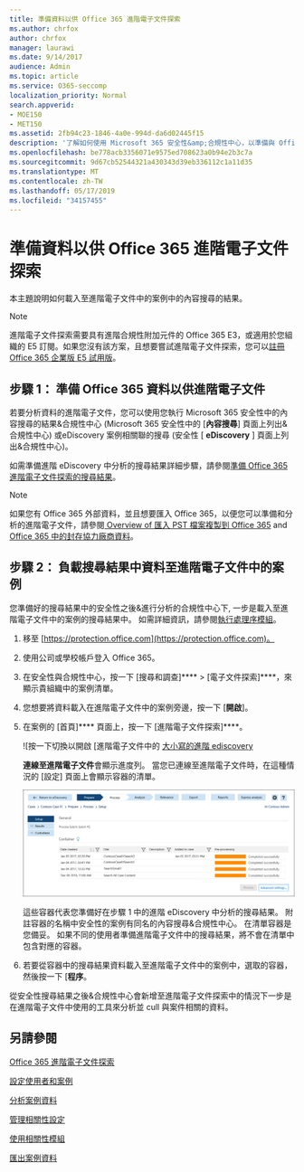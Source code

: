 ```yaml
---
title: 準備資料以供 Office 365 進階電子文件探索
ms.author: chrfox
author: chrfox
manager: laurawi
ms.date: 9/14/2017
audience: Admin
ms.topic: article
ms.service: O365-seccomp
localization_priority: Normal
search.appverid:
- MOE150
- MET150
ms.assetid: 2fb94c23-1846-4a0e-994d-da6d02445f15
description: '了解如何使用 Microsoft 365 安全性&amp;合規性中心，以準備與 Office 365 進階電子文件探索分析的 Office 365 的資料。 '
ms.openlocfilehash: be778acb3356071e9575ed708623a0b94e2b3c7a
ms.sourcegitcommit: 9d67cb52544321a430343d39eb336112c1a11d35
ms.translationtype: MT
ms.contentlocale: zh-TW
ms.lasthandoff: 05/17/2019
ms.locfileid: "34157455"
---
```

# <a name="prepare-data-for-office-365-advanced-ediscovery"></a>準備資料以供 Office 365 進階電子文件探索

本主題說明如何載入至進階電子文件中的案例中的內容搜尋的結果。 
  
> [!NOTE]
> 進階電子文件探索需要具有進階合規性附加元件的 Office 365 E3，或適用於您組織的 E5 訂閱。如果您沒有該方案，且想要嘗試進階電子文件探索，您可以[註冊 Office 365 企業版 E5 試用版](https://go.microsoft.com/fwlink/p/?LinkID=698279)。 
  
## <a name="step-1-prepare-office-365-data-for-advanced-ediscovery"></a>步驟 1： 準備 Office 365 資料以供進階電子文件

若要分析資料的進階電子文件，您可以使用您執行 Microsoft 365 安全性中的內容搜尋的結果&amp;合規性中心 (Microsoft 365 安全性中的 [**內容搜尋**] 頁面上列出&amp;合規性中心) 或eDiscovery 案例相關聯的搜尋 (安全性 [ **eDiscovery** ] 頁面上列出&amp;合規性中心)。 
  
如需準備進階 eDiscovery 中分析的搜尋結果詳細步驟，請參閱[準備 Office 365 進階電子文件探索的搜尋結果](prepare-search-results-for-advanced-ediscovery.md)。
  
> [!NOTE]
> 如果您有 Office 365 外部資料，並且想要匯入 Office 365，以便您可以準備和分析的進階電子文件，請參閱[ Overview of 匯入 PST 檔案複製到 Office 365](https://support.office.com/article/ba688e0a-0fcb-4bd7-8e57-2b669564ea84) and [Office 365 中的封存協力廠商資料](https://go.microsoft.com/fwlink/p/?linkid=716918)。 
  
## <a name="step-2-load-search-result-data-in-to-a-case-in-advanced-ediscovery"></a>步驟 2： 負載搜尋結果中資料至進階電子文件中的案例

您準備好的搜尋結果中的安全性之後&amp;進行分析的合規性中心下, 一步是載入至進階電子文件中的案例的搜尋結果中。 如需詳細資訊，請參閱[執行處理序模組](run-the-process-module-in-advanced-ediscovery.md)。
  
1. 移至 [https://protection.office.com](https://protection.office.com)。
    
2. 使用公司或學校帳戶登入 Office 365。
    
3. 在安全性與合規性中心，按一下 [搜尋和調查]**** \> [電子文件探索]****，來顯示貴組織中的案例清單。 
    
4. 您想要將資料載入在進階電子文件中的案例旁邊，按一下 [**開啟**]。 
    
5. 在案例的 [首頁]**** 頁面上，按一下 [進階電子文件探索]****。 
    
    ![按一下切換以開啟 [進階電子文件中的 [大小寫的進階 ediscovery](media/8e34ba23-62e3-4e68-a530-b6ece39b54be.png)
  
    **連線至進階電子文件**會顯示進度列。 當您已連線至進階電子文件時，在這種情況的 [設定] 頁面上會顯示容器的清單。 
    
    ![這種情況會顯示在進階電子文件](media/8036e152-70dc-4bb7-9379-61c1ed8326b4.png)
  
     這些容器代表您準備好在步驟 1 中的進階 eDiscovery 中分析的搜尋結果。 附註容器的名稱中安全性的案例有同名的內容搜尋&amp;合規性中心。 在清單容器是您備妥。 如果不同的使用者準備進階電子文件中的搜尋結果，將不會在清單中包含對應的容器。 
    
6. 若要從容器中的搜尋結果資料載入至進階電子文件中的案例中，選取的容器，然後按一下 [**程序**。
    
從安全性搜尋結果之後&amp;合規性中心會新增至進階電子文件探索中的情況下一步是在進階電子文件中使用的工具來分析並 cull 與案件相關的資料。 
  
## <a name="see-also"></a>另請參閱

[Office 365 進階電子文件探索](office-365-advanced-ediscovery.md)
  
[設定使用者和案例](set-up-users-and-cases-in-advanced-ediscovery.md)
  
[分析案例資料](analyze-case-data-with-advanced-ediscovery.md)
  
[管理相關性設定](manage-relevance-setup-in-advanced-ediscovery.md)
  
[使用相關性模組](use-relevance-in-advanced-ediscovery.md)
  
[匯出案例資料](export-case-data-in-advanced-ediscovery.md)

